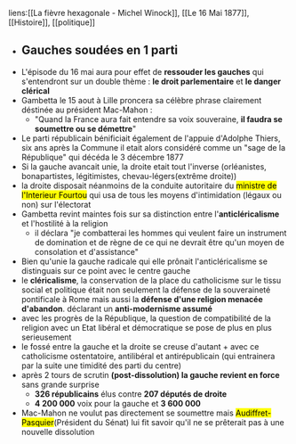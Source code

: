 liens:[[La fièvre hexagonale - Michel Winock]], [[Le 16 Mai 1877]], [[Histoire]], [[politique]]

- ## Gauches soudées en 1 parti
- L'épisode du 16 mai aura pour effet de **ressouder les gauches** qui s'entendront sur un double thème : **le droit parlementaire** et **le danger clérical**
- Gambetta le 15 aout à Lille proncera sa célèbre phrase clairement déstinée au président Mac-Mahon : 
	- "Quand la France aura fait entendre sa voix souveraine, **il faudra se soumettre ou se démettre**"
- Le parti républicain bénificiait également de l'appuie d'Adolphe Thiers, six ans après la Commune il etait alors considéré comme un "sage de la République" qui décéda le 3 décembre 1877
- Si la gauche avancait unie, la droite etait tout l'inverse (orléanistes, bonapartistes, légitimistes, chevau-légers(extrême droite))
- la droite disposait néanmoins de la conduite autoritaire du <mark class="hltr-blue">ministre de l'Interieur Fourtou</mark> qui usa de tous les moyens d'intimidation (légaux ou non) sur l'électorat
- Gambetta revint maintes fois sur sa distinction entre l'**anticléricalisme** et l'hostilité à la religion
	- il déclara "je combatterai les hommes qui veulent faire un instrument de domination et de règne de ce qui ne devrait être qu'un moyen de consolation et d'assistance"
- Bien qu'unie la gauche radicale qui elle prônait l'anticléricalisme se distinguais sur ce point avec le centre gauche
- le **cléricalisme**, la conservation de la place du catholicisme sur le tissu social et politique était non seulement la défense de la souveraineté pontificale à Rome mais aussi la **défense d'une religion menacée d'abandon**. déclarant un **anti-modernisme assumé**
- avec les progrès de la République, la question de compatibilité de la religion avec un Etat libéral et démocratique se pose de plus en plus serieusement
- le fossé entre la gauche et la droite se creuse d'autant + avec ce catholicisme ostentatoire, antilibéral et antirépublicain (qui entrainera par la suite une timidité des parti du centre)
- après 2 tours de scrutin **(post-dissolution) la gauche revient en force** sans grande surprise
	- **326 républicains** élus contre **207 députés de droite**
	- **4 200 000** voix pour la gauche et **3 600 000**
- Mac-Mahon ne voulut pas directement se soumettre mais <mark class="hltr-blue">Audiffret-Pasquier</mark>(Président du Sénat) lui fit savoir qu'il ne se prêterait pas à une nouvelle dissolution